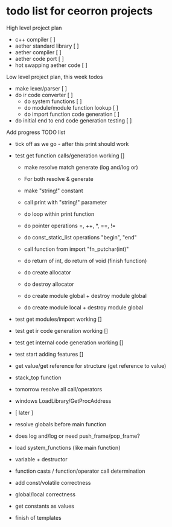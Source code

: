 # todo list for ceorron projects

High level project plan
 - c++ compiler                                            [ ]
 - aether standard library                                 [ ]
 - aether compiler                                         [ ]
 - aether code port                                        [ ]
 - hot swapping aether code                                [ ]

Low level project plan, this week todos
 - make lexer/parser                                       [ ]
 - do ir code converter                                    [ ]
   - do system functions                                   [ ]
   - do module/module function lookup                      [ ]
   - do import function code generation                    [ ]
 - do initial end to end code generation testing           [ ]

Add progress TODO list
 - tick off as we go - after this print should work
 - test get function calls/generation working              []
    - make resolve match generate (log and/log or)
    - For both resolve & generate
    - make "string!" constant
    - call print with "string!" parameter
    - do loop within print function
    - do pointer operations =, ++, *, ==, !=
    - do const_static_list operations "begin", "end"
    - call function from import "fn_putchar(int)"
    - do return of int, do return of void (finish function)

    - do create allocator
    - do destroy allocator
    - do create module global + destroy module global
    - do create module local + destroy module global
 
 - test get modules/import working				                     []
 - test get ir code generation working			                  []
 - test get internal code generation working	              []
 - test start adding features					                         []
- get value/get reference for structure (get reference to value)
- stack_top function
- tomorrow resolve all call/operators
- windows LoadLibrary/GetProcAddress
- [ later ]
- resolve globals before main function
- does log and/log or need push_frame/pop_frame?
- load system_functions (like main function)
- variable + destructor
- function casts / function/operator call determination
- add const/volatile correctness
- global/local correctness
- get constants as values
- finish of templates
